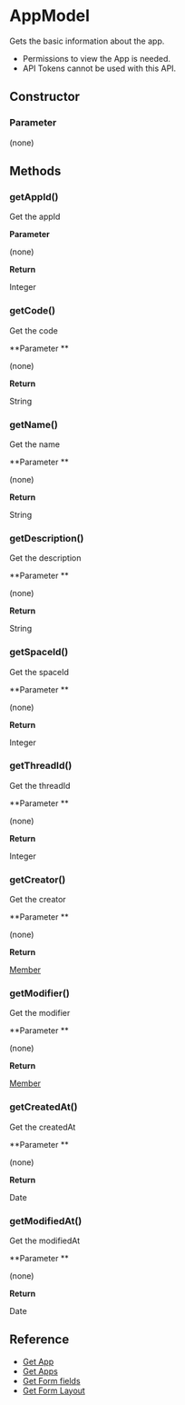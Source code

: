 # AppModel

Gets the basic information about the app.

- Permissions to view the App is needed.
- API Tokens cannot be used with this API.

## Constructor

### **Parameter**

(none)

## Methods

### getAppId()

Get the appId

**Parameter**

(none)

**Return**

Integer

### getCode()

Get the code

**Parameter **

(none)

**Return**

String

### getName()

Get the name

**Parameter **

(none)

**Return**

String

### getDescription()

Get the description

**Parameter **

(none)

**Return**

String

### getSpaceId()

Get the spaceId

**Parameter **

(none)

**Return**

Integer

### getThreadId()

Get the threadId

**Parameter **

(none)

**Return**

Integer

### getCreator()

Get the creator

**Parameter **

(none)

**Return**

[Member](../member.md)

### getModifier()

Get the modifier

**Parameter **

(none)

**Return**

[Member](../member.md)

### getCreatedAt()

Get the createdAt

**Parameter **

(none)

**Return**

Date

### getModifiedAt()

Get the modifiedAt

**Parameter **

(none)

**Return**

Date

## Reference

- [Get App](https://developer.kintone.io/hc/en-us/articles/212494888)
- [Get Apps](https://developer.kintone.io/hc/en-us/articles/115005336727)
- [Get Form fields](https://developer.kintone.io/hc/en-us/articles/115005509288)
- [Get Form Layout](https://developer.kintone.io/hc/en-us/articles/115005509068)